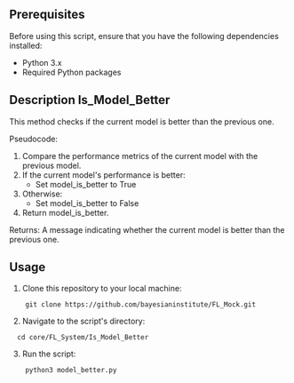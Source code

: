 ## Prerequisites

Before using this script, ensure that you have the following dependencies installed:

- Python 3.x
- Required Python packages

## Description Is_Model_Better

This method checks if the current model is better than the previous one.

Pseudocode:

1. Compare the performance metrics of the current model with the previous model.
2. If the current model's performance is better:
   - Set model_is_better to True
3. Otherwise:
   - Set model_is_better to False
4. Return model_is_better.

Returns:
A message indicating whether the current model is better than the previous one.

## Usage

1. Clone this repository to your local machine:

```
    git clone https://github.com/bayesianinstitute/FL_Mock.git
```

2. Navigate to the script's directory:

```
  cd core/FL_System/Is_Model_Better
```

3. Run the script:

```
    python3 model_better.py
```
